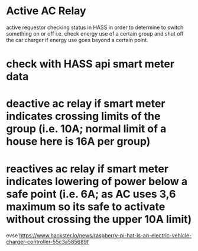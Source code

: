 # Active AC Relay
active requestor checking status in HASS in order to determine to switch something on or off
i.e. check energy use of a certain group and shut off the car charger if energy use goes beyond a certain point.

# check with HASS api smart meter data
# deactive ac relay if smart meter indicates crossing limits of the group (i.e. 10A; normal limit of a house here is 16A per group)
# reactives ac relay if smart meter indicates lowering of power below a safe point (i.e. 6A; as AC uses 3,6 maximum so its safe to activate without crossing the upper 10A limit)

evse
https://www.hackster.io/news/raspberry-pi-hat-is-an-electric-vehicle-charger-controller-55c3a585689f


